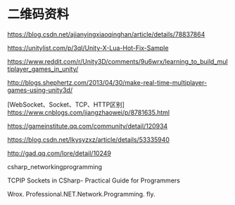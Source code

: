 # 二维码资料

https://blog.csdn.net/ajianyingxiaoqinghan/article/details/78837864


https://unitylist.com/p/3ql/Unity-X-Lua-Hot-Fix-Sample

https://www.reddit.com/r/Unity3D/comments/9u6wrx/learning_to_build_multiplayer_games_in_unity/

http://blogs.shephertz.com/2013/04/30/make-real-time-multiplayer-games-using-unity3d/


[WebSocket、Socket、TCP、HTTP区别]
https://www.cnblogs.com/jiangzhaowei/p/8781635.html





<https://gameinstitute.qq.com/community/detail/120934>

<https://blog.csdn.net/lkysyzxz/article/details/53335940>

http://gad.qq.com/lore/detail/10249

csharp_networkingprogramming

TCPIP Sockets in CSharp- Practical Guide for Programmers

Wrox. Professional.NET.Network.Programming. fly.